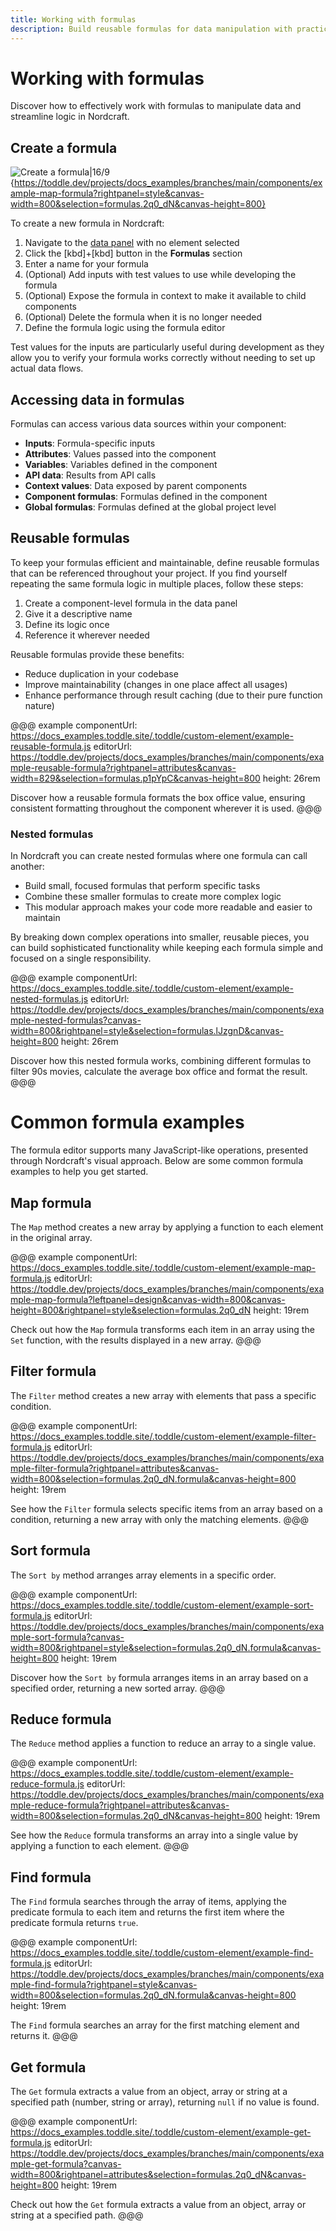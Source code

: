 ```yaml
---
title: Working with formulas
description: Build reusable formulas for data manipulation with practical examples of map, filter, sort, reduce, find and get operations in Nordcraft.
---
```


# Working with formulas

Discover how to effectively work with formulas to manipulate data and streamline logic in Nordcraft.

## Create a formula

![Create a formula|16/9](create-a-formula.webp){https://toddle.dev/projects/docs_examples/branches/main/components/example-map-formula?rightpanel=style&canvas-width=800&selection=formulas.2q0_dN&canvas-height=800}

To create a new formula in Nordcraft:

1. Navigate to the [data panel](/the-editor/data-panel) with no element selected
2. Click the [kbd]+[kbd] button in the **Formulas** section
3. Enter a name for your formula
4. (Optional) Add inputs with test values to use while developing the formula
5. (Optional) Expose the formula in context to make it available to child components
6. (Optional) Delete the formula when it is no longer needed
7. Define the formula logic using the formula editor

Test values for the inputs are particularly useful during development as they allow you to verify your formula works correctly without needing to set up actual data flows.

## Accessing data in formulas

Formulas can access various data sources within your component:

- **Inputs**: Formula-specific inputs
- **Attributes**: Values passed into the component
- **Variables**: Variables defined in the component
- **API data**: Results from API calls
- **Context values**: Data exposed by parent components
- **Component formulas**: Formulas defined in the component
- **Global formulas**: Formulas defined at the global project level

## Reusable formulas

To keep your formulas efficient and maintainable, define reusable formulas that can be referenced throughout your project. If you find yourself repeating the same formula logic in multiple places, follow these steps:

1. Create a component-level formula in the data panel
2. Give it a descriptive name
3. Define its logic once
4. Reference it wherever needed

Reusable formulas provide these benefits:

- Reduce duplication in your codebase
- Improve maintainability (changes in one place affect all usages)
- Enhance performance through result caching (due to their pure function nature)

@@@ example
componentUrl: https://docs_examples.toddle.site/.toddle/custom-element/example-reusable-formula.js
editorUrl: https://toddle.dev/projects/docs_examples/branches/main/components/example-reusable-formula?rightpanel=attributes&canvas-width=829&selection=formulas.p1pYpC&canvas-height=800
height: 26rem

Discover how a reusable formula formats the box office value, ensuring consistent formatting throughout the component wherever it is used.
@@@

### Nested formulas

In Nordcraft you can create nested formulas where one formula can call another:

- Build small, focused formulas that perform specific tasks
- Combine these smaller formulas to create more complex logic
- This modular approach makes your code more readable and easier to maintain

By breaking down complex operations into smaller, reusable pieces, you can build sophisticated functionality while keeping each formula simple and focused on a single responsibility.

@@@ example
componentUrl: https://docs_examples.toddle.site/.toddle/custom-element/example-nested-formulas.js
editorUrl: https://toddle.dev/projects/docs_examples/branches/main/components/example-nested-formulas?canvas-width=800&rightpanel=style&selection=formulas.lJzgnD&canvas-height=800
height: 26rem

Discover how this nested formula works, combining different formulas to filter 90s movies, calculate the average box office and format the result.
@@@

# Common formula examples

The formula editor supports many JavaScript-like operations, presented through Nordcraft's visual approach. Below are some common formula examples to help you get started.

## Map formula

The `Map` method creates a new array by applying a function to each element in the original array.

@@@ example
componentUrl: https://docs_examples.toddle.site/.toddle/custom-element/example-map-formula.js
editorUrl: https://toddle.dev/projects/docs_examples/branches/main/components/example-map-formula?leftpanel=design&canvas-width=800&canvas-height=800&rightpanel=style&selection=formulas.2q0_dN
height: 19rem

Check out how the `Map` formula transforms each item in an array using the `Set` function, with the results displayed in a new array.
@@@

## Filter formula

The `Filter` method creates a new array with elements that pass a specific condition.

@@@ example
componentUrl: https://docs_examples.toddle.site/.toddle/custom-element/example-filter-formula.js
editorUrl: https://toddle.dev/projects/docs_examples/branches/main/components/example-filter-formula?rightpanel=attributes&canvas-width=800&selection=formulas.2q0_dN.formula&canvas-height=800
height: 19rem

See how the `Filter` formula selects specific items from an array based on a condition, returning a new array with only the matching elements.
@@@

## Sort formula

The `Sort by` method arranges array elements in a specific order.

@@@ example
componentUrl: https://docs_examples.toddle.site/.toddle/custom-element/example-sort-formula.js
editorUrl: https://toddle.dev/projects/docs_examples/branches/main/components/example-sort-formula?canvas-width=800&rightpanel=style&selection=formulas.2q0_dN.formula&canvas-height=800
height: 19rem

Discover how the `Sort by` formula arranges items in an array based on a specified order, returning a new sorted array.
@@@

## Reduce formula

The `Reduce` method applies a function to reduce an array to a single value.

@@@ example
componentUrl: https://docs_examples.toddle.site/.toddle/custom-element/example-reduce-formula.js
editorUrl: https://toddle.dev/projects/docs_examples/branches/main/components/example-reduce-formula?rightpanel=attributes&canvas-width=800&selection=formulas.2q0_dN&canvas-height=800
height: 19rem

See how the `Reduce` formula transforms an array into a single value by applying a function to each element.
@@@

## Find formula

The `Find` formula searches through the array of items, applying the predicate formula to each item and returns the first item where the predicate formula returns `true`.

@@@ example
componentUrl: https://docs_examples.toddle.site/.toddle/custom-element/example-find-formula.js
editorUrl: https://toddle.dev/projects/docs_examples/branches/main/components/example-find-formula?rightpanel=style&canvas-width=800&selection=formulas.2q0_dN.formula&canvas-height=800
height: 19rem

The `Find` formula searches an array for the first matching element and returns it.
@@@

## Get formula

The `Get` formula extracts a value from an object, array or string at a specified path (number, string or array), returning `null` if no value is found.

@@@ example
componentUrl: https://docs_examples.toddle.site/.toddle/custom-element/example-get-formula.js
editorUrl: https://toddle.dev/projects/docs_examples/branches/main/components/example-get-formula?canvas-width=800&rightpanel=attributes&selection=formulas.2q0_dN&canvas-height=800
height: 19rem

Check out how the `Get` formula extracts a value from an object, array or string at a specified path.
@@@
